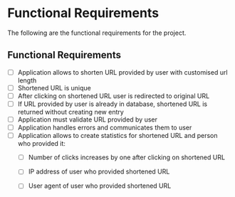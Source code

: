 # Functional Requirements


The following are the functional requirements for the project.

## Functional Requirements
- [ ] Application allows to shorten URL provided by user with customised url length
- [ ] Shortened URL is unique
- [ ] After clicking on shortened URL user is redirected to original URL
- [ ] If URL provided by user is already in database, shortened URL is returned without creating new entry
- [ ] Application must validate URL provided by user
- [ ] Application handles errors and communicates them to user
- [ ] Application allows to create statistics for shortened URL and person who provided it:
  - [ ] Number of clicks increases by one after clicking on shortened URL
  - [ ] IP address of user who provided shortened URL
  - [ ] User agent of user who provided shortened URL



